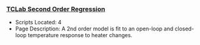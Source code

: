 ### [TCLab Second Order Regression](https://www.apmonitor.com/pdc/index.php/Main/TCLabSecondOrder)
- Scripts Located: 4
- Page Description: A 2nd order model is fit to an open-loop and closed-loop temperature response to heater changes.
